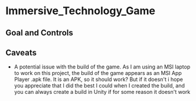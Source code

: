 # Immersive_Technology_Game
## Goal and Controls
## Caveats
- A potential issue with the build of the game. As I am using an MSI laptop to work on this project, the build of the game appears as an MSI App Player .apk file. It is an APK, so it should work? But if it doesn't i hope you appreciate that I did the best I could when I created the build, and you can always create a build in Unity if for some reason it doesn't work
